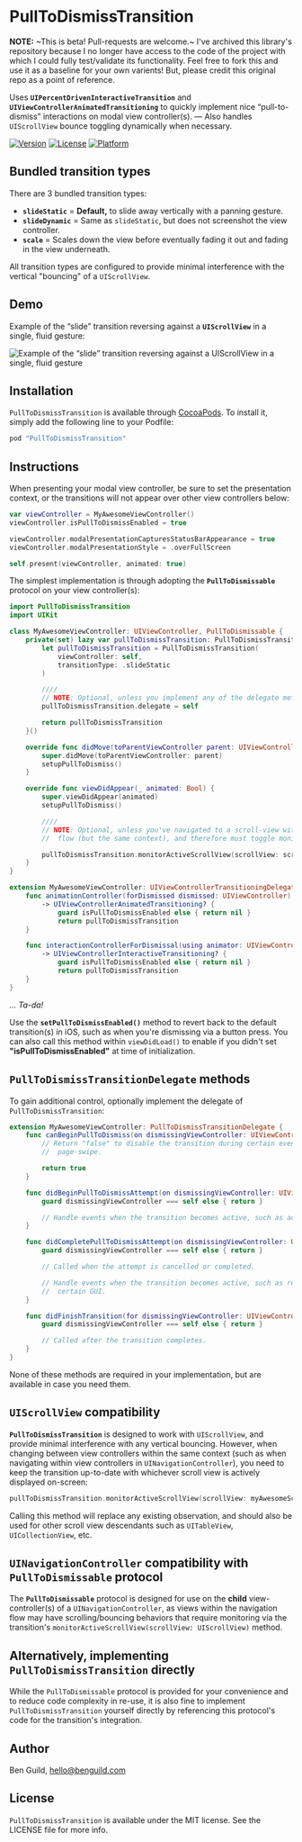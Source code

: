 # PullToDismissTransition

**NOTE:** ~This is beta! Pull-requests are welcome.~ I've archived this library's repository because I no longer have access to the code of the project with which I could fully test/validate its functionality. Feel free to fork this and use it as a baseline for your own varients! But, please credit this original repo as a point of reference.

Uses **`UIPercentDrivenInteractiveTransition`** and **`UIViewControllerAnimatedTransitioning`** to quickly implement nice “pull-to-dismiss” interactions on modal view controller(s). — Also handles `UIScrollView` bounce toggling dynamically when necessary. 

[![Version](https://img.shields.io/cocoapods/v/PullToDismissTransition.svg?style=flat)](http://cocoapods.org/pods/PullToDismissTransition)
[![License](https://img.shields.io/cocoapods/l/PullToDismissTransition.svg?style=flat)](http://cocoapods.org/pods/PullToDismissTransition)
[![Platform](https://img.shields.io/cocoapods/p/PullToDismissTransition.svg?style=flat)](http://cocoapods.org/pods/PullToDismissTransition)

## Bundled transition types

There are 3 bundled transition types:
- **`slideStatic`** = **Default,** to slide away vertically with a panning gesture.
- **`slideDynamic`** = Same as `slideStatic`, but does not screenshot the view controller.
- **`scale`** = Scales down the view before eventually fading it out and fading in the view underneath.

All transition types are configured to provide minimal interference with the vertical "bouncing" of a `UIScrollView`.

## Demo

Example of the “slide” transition reversing against a **`UIScrollView`** in a single, fluid gesture:

![Example of the “slide” transition reversing against a `UIScrollView` in a single, fluid gesture](https://raw.github.com/benguild/PullToDismissTransition/master/demo.gif "Example of the “slide” transition reversing against a `UIScrollView` in a single, fluid gesture")

## Installation

`PullToDismissTransition` is available through [CocoaPods](http://cocoapods.org). To install
it, simply add the following line to your Podfile:

```ruby
pod "PullToDismissTransition"
```

## Instructions

When presenting your modal view controller, be sure to set the presentation context, or the transitions will not appear over other view controllers below:

```swift
var viewController = MyAwesomeViewController()
viewController.isPullToDismissEnabled = true

viewController.modalPresentationCapturesStatusBarAppearance = true
viewController.modalPresentationStyle = .overFullScreen

self.present(viewController, animated: true)
```

The simplest implementation is through adopting the **`PullToDismissable`** protocol on your view controller(s):

```swift
import PullToDismissTransition
import UIKit

class MyAwesomeViewController: UIViewController, PullToDismissable {
    private(set) lazy var pullToDismissTransition: PullToDismissTransition = {
        let pullToDismissTransition = PullToDismissTransition(
            viewController: self,
            transitionType: .slideStatic
        )

        ////
        // NOTE: Optional, unless you implement any of the delegate methods:
        pullToDismissTransition.delegate = self

        return pullToDismissTransition
    }()

    override func didMove(toParentViewController parent: UIViewController?) {
        super.didMove(toParentViewController: parent)
        setupPullToDismiss()
    }

    override func viewDidAppear(_ animated: Bool) {
        super.viewDidAppear(animated)
        setupPullToDismiss()

        ////
        // NOTE: Optional, unless you've navigated to a scroll-view within a navigation
        //  flow (but the same context), and therefore must toggle monitoring to it:

        pullToDismissTransition.monitorActiveScrollView(scrollView: scrollView)
    }
}

extension MyAwesomeViewController: UIViewControllerTransitioningDelegate {
    func animationController(forDismissed dismissed: UIViewController)
        -> UIViewControllerAnimatedTransitioning? {
            guard isPullToDismissEnabled else { return nil }
            return pullToDismissTransition
    }

    func interactionControllerForDismissal(using animator: UIViewControllerAnimatedTransitioning)
        -> UIViewControllerInteractiveTransitioning? {
            guard isPullToDismissEnabled else { return nil }
            return pullToDismissTransition
    }
}
```

*... Ta-da!*

Use the **`setPullToDismissEnabled()`** method to revert back to the default transition(s) in iOS, such as when you're dismissing via a button press. You can also call this method within `viewDidLoad()` to enable if you didn't set **"isPullToDismissEnabled"** at time of initialization.

## `PullToDismissTransitionDelegate` methods

To gain additional control, optionally implement the delegate of `PullToDismissTransition`:

```swift
extension MyAwesomeViewController: PullToDismissTransitionDelegate {
    func canBeginPullToDismiss(on dismissingViewController: UIViewController) -> Bool {
        // Return "false" to disable the transition during certain events, such as a horizontal
        //  page-swipe.

        return true
    }

    func didBeginPullToDismissAttempt(on dismissingViewController: UIViewController) {
        guard dismissingViewController === self else { return }

        // Handle events when the transition becomes active, such as adjusting or disabling certain GUI.
    }

    func didCompletePullToDismissAttempt(on dismissingViewController: UIViewController, willDismiss: Bool) {
        guard dismissingViewController === self else { return }

        // Called when the attempt is cancelled or completed.

        // Handle events when the transition becomes active, such as reverting adjusted or re-enabling
        //  certain GUI.
    }

    func didFinishTransition(for dismissingViewController: UIViewController, didDismiss: Bool) {
        guard dismissingViewController === self else { return }

        // Called after the transition completes.
    }
}
```

None of these methods are required in your implementation, but are available in case you need them.

## `UIScrollView` compatibility

**`PullToDismissTransition`** is designed to work with `UIScrollView`, and provide minimal interference with any vertical bouncing. However, when changing between view controllers within the same context (such as when navigating within view controllers in `UINavigationController`), you need to keep the transition up-to-date with whichever scroll view is actively displayed on-screen:

```swift
pullToDismissTransition.monitorActiveScrollView(scrollView: myAwesomeScrollView)
```

Calling this method will replace any existing observation, and should also be used for other scroll view descendants such as `UITableView`, `UICollectionView`, etc.

## `UINavigationController` compatibility with `PullToDismissable` protocol

The **`PullToDismissable`** protocol is designed for use on the **child** view-controller(s) of a `UINavigationController`, as views within the navigation flow may have scrolling/bouncing behaviors that require monitoring via the transition's `monitorActiveScrollView(scrollView: UIScrollView)` method.

## Alternatively, implementing `PullToDismissTransition` directly

While the `PullToDismissable` protocol is provided for your convenience and to reduce code complexity in re-use, it is also fine to implement `PullToDismissTransition` yourself directly by referencing this protocol's code for the transition's integration.

## Author

Ben Guild, hello@benguild.com

## License

`PullToDismissTransition` is available under the MIT license. See the LICENSE file for more info.
